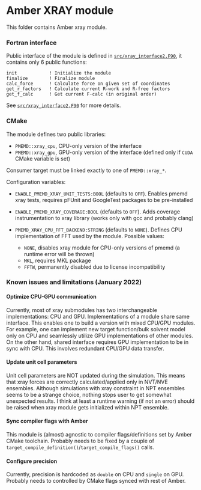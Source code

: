 # Amber XRAY module

This folder contains Amber xray module. 

### Fortran interface

Public interface of the module is defined in [`src/xray_interface2.F90`](src/xray_interface2.F90), it contains only 6 public functions:

```Fortran
init            ! Initialize the module
finalize        ! Finalize module
calc_force      ! Calculate force on given set of coordinates
get_r_factors   ! Calculate current R-work and R-free factors
get_f_calc      ! Get current F-calc (in original order)
```

See [`src/xray_interface2.F90`](src/xray_interface2.F90) for more details.

### CMake

The module defines two public libraries: 
 - `PMEMD::xray_cpu`, CPU-only version of the interface
 - `PMEMD::xray_gpu`, GPU-only version of the interface (defined only if `CUDA` CMake variable is set)

Consumer target must be linked exactly to one of `PMEMD::xray_*`.

Configuration variables:
  - `ENABLE_PMEMD_XRAY_UNIT_TESTS:BOOL` (defaults to `OFF`).
     Enables pmemd xray tests, requires pFUnit and GoogleTest packages to be pre-installed
  
  - `ENABLE_PMEMD_XRAY_COVERAGE:BOOL` (defaults to `OFF`).
     Adds coverage instrumentation to xray library (works only with gcc and probably clang)

  - `PMEMD_XRAY_CPU_FFT_BACKEND:STRING` (defaults to `NONE`). 
    Defines CPU implementation of FFT used by the module. Possible values:
    - `NONE`, disables xray module for CPU-only versions of pmemd (a runtime error will be thrown)
    - `MKL`, requires MKL package
    - `FFTW`, permanently disabled due to license incompatibility

### Known issues and limitations (January 2022)

#### Optimize CPU-GPU communication

Currently, most of xray submodules has two interchangeable implementations: CPU and GPU. 
Implementations of a module share same interface. 
This enables one to build a version with mixed CPU/GPU modules. 
For example, one can implement new target function/bulk solvent model only on CPU and seamlessly utilize GPU implementations of other modules.
On the other hand, shared interface requires GPU implementation to be in sync with CPU.
This involves redundant CPU/GPU data transfer.

#### Update unit cell parameters 

Unit cell parameters are NOT updated during the simulation. 
This means that xray forces are correctly calculated/applied only in NVT/NVE ensembles. 
Although simulations with xray constraint in NPT ensembles seems to be a strange choice, nothing stops user to get somewhat unexpected results.
I think at least a runtime warning (if not an error) should be raised when xray module gets initialized within NPT ensemble.

#### Sync compiler flags with Amber 
This module is (almost) agnostic to compiler flags/definitions set by Amber CMake toolchain.
Probably needs to be fixed by a couple of `target_compile_definition()`/`target_compile_flags()` calls.

#### Configure precision 
Currently, precision is hardcoded as `double` on CPU and `single` on GPU. 
Probably needs to controlled by CMake flags synced with rest of Amber.
